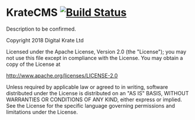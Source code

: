 # KrateCMS [![Build Status](https://travis-ci.com/digitalkrate/KrateCMS.svg?branch=master)](https://travis-ci.com/digitalkrate/KrateCMS)
Description to be confirmed.

Copyright 2018 Digital Krate Ltd

Licensed under the Apache License, Version 2.0 (the "License");
you may not use this file except in compliance with the License.
You may obtain a copy of the License at

http://www.apache.org/licenses/LICENSE-2.0

Unless required by applicable law or agreed to in writing, software
distributed under the License is distributed on an "AS IS" BASIS,
WITHOUT WARRANTIES OR CONDITIONS OF ANY KIND, either express or implied.
See the License for the specific language governing permissions and
limitations under the License.
